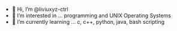 - 👋 Hi, I’m @liviuxyz-ctrl
- 👀 I’m interested in ... programming and UNIX Operating Systems
- 🌱 I’m currently learning ... c, c++, python, java, bash scripting
